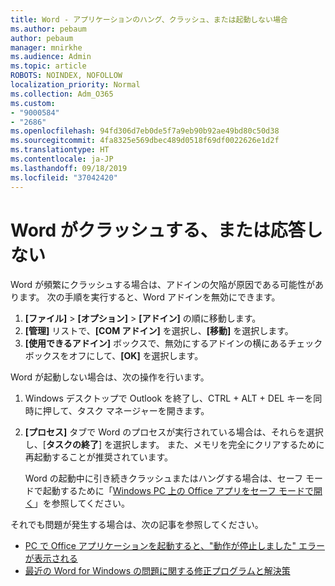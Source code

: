 ```yaml
---
title: Word - アプリケーションのハング、クラッシュ、または起動しない場合
ms.author: pebaum
author: pebaum
manager: mnirkhe
ms.audience: Admin
ms.topic: article
ROBOTS: NOINDEX, NOFOLLOW
localization_priority: Normal
ms.collection: Adm_O365
ms.custom:
- "9000584"
- "2686"
ms.openlocfilehash: 94fd306d7eb0de5f7a9eb90b92ae49bd80c50d38
ms.sourcegitcommit: 4fa8325e569dbec489d0518f69df0022626e1d2f
ms.translationtype: HT
ms.contentlocale: ja-JP
ms.lasthandoff: 09/18/2019
ms.locfileid: "37042420"
---
```

# <a name="word-crashes-or-doesnt-respond"></a>Word がクラッシュする、または応答しない

Word が頻繁にクラッシュする場合は、アドインの欠陥が原因である可能性があります。 次の手順を実行すると、Word アドインを無効にできます。

1. **[ファイル]** > **[オプション]** > **[アドイン]** の順に移動します。
2. **[管理]** リストで、**[COM アドイン]** を選択し、**[移動]** を選択します。
3. **[使用できるアドイン]** ボックスで、無効にするアドインの横にあるチェック ボックスをオフにして、**[OK]** を選択します。

Word が起動しない場合は、次の操作を行います。

1.   Windows デスクトップで Outlook を終了し、CTRL + ALT + DEL キーを同時に押して、タスク マネージャーを開きます。 
2. **[プロセス]** タブで Word のプロセスが実行されている場合は、それらを選択し、[**タスクの終了**] を選択します。 また、メモリを完全にクリアするために再起動することが推奨されています。

    Word の起動中に引き続きクラッシュまたはハングする場合は、セーフ モードで起動するために「[Windows PC 上の Office アプリをセーフ モードで開く](https://support.office.com/ja-JP/article/Open-Office-apps-in-safe-mode-on-a-Windows-PC-dedf944a-5f4b-4afb-a453-528af4f7ac72)」を参照してください。

それでも問題が発生する場合は、次の記事を参照してください。 
- [PC で Office アプリケーションを起動すると、"動作が停止しました" エラーが表示される](https://support.office.com/article/52bd7985-4e99-4a35-84c8-2d9b8301a2fa)
- [最近の Word for Windows の問題に関する修正プログラムと解決策](https://support.office.com/article/bf6bf17c-2807-4871-83ce-e337ae8f0b86)